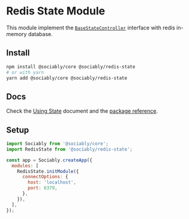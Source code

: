 # Redis State Module

This module implement the [`BaseStateController`](https://sociably.js.org/api/modules/core_base_statecontroller.html)
interface with redis in-memory database.

## Install

```bash
npm install @sociably/core @sociably/redis-state
# or with yarn
yarn add @sociably/core @sociably/redis-state
```

## Docs

Check the [Using State](https://sociably.js.org/docs/using-states)
document and the [package reference](https://sociably.js.org/api/modules/redis_state.html).

## Setup

```js
import Sociably from '@sociably/core';
import RedisState from '@sociably/redis-state';

const app = Sociably.createApp({
  modules: [
    RedisState.initModule({
      connectOptions: {
        host: 'localhost',
        port: 6379,
      },
    }),
  ],
});
```
